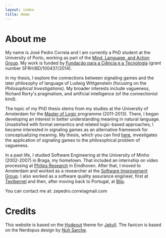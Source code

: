 ```yaml
---
layout: index
title: Home
---
```


# About me

My name is José Pedro Correia and I am currently a PhD student at the University of Porto, working as part of the [Mind, Language, and Action Group](https://mlag.up.pt/). My work is funded by [Fundação para a Ciência e a Tecnologia](http://www.fct.pt/) (grant number SFRH/BD/100437/2014).

In my thesis, I explore the connections between signaling games and the later philosophy of language of Ludwig Wittgenstein (focusing on the _Philosophical Investigations_). My broader interests include vagueness, Richard Rorty's pragmatism, and artificial intelligence (of the connectionist kind).

The topic of my PhD thesis stems from my studies at the University of Amsterdam for the [Master of Logic](http://www.illc.uva.nl/MScLogic/) programme (2011-2013). There, I began developing an interest in better understanding meaning in natural language. Unsatisfied with formal semantics and related logic-based approaches, I became interested in signaling games as an alternative framework for conceptualizing meaning. My thesis, which you can find [here](http://arno.uva.nl/document/499282), investigates the application of signaling games to the philosophical problem of vagueness.

In a past life, I studied Software Engineering at the University of Minho (2002-2007) in Braga, my hometown. That included an internship on video processing at [Philips Research](https://www.philips.com/a-w/research/home.html) in Eindhoven. After that, I moved to Amsterdam and worked as a researcher at the [Software Improvement Group](https://www.sig.eu/). I also worked as a software quality assurance engineer, first at [Textkernel](https://www.textkernel.com/) and then, after moving back to Portugal, at [Blip](https://blip.pt/).

You can contact me at: zepedro.correia<span class="at-sign">gmail.com</span>

# Credits

This website is based on the [Hydeout](https://fongandrew.github.io/hydeout/) theme for [Jekyll](https://jekyllrb.com/). The favicon is based on the Nerdopus design by [Nuh Sarche](https://www.redbubble.com/people/nuhsarche).